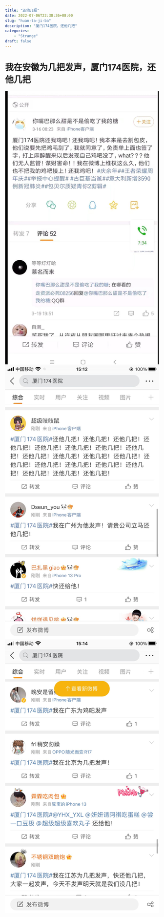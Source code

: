 ```yaml
---
title: "还他几把"
date: 2022-07-06T22:38:36+08:00
slug: "huan-ta-ji-ba"
description: "厦门174医院，还他几把"
categories:
    - "Strange"
draft: false
---
```


# **我在安徽为几把发声，厦门174医院，还他几把**  
![](huanta-1.jpg)  
![](huanta-2.jpg)  
![](huanta-3.jpg)  
